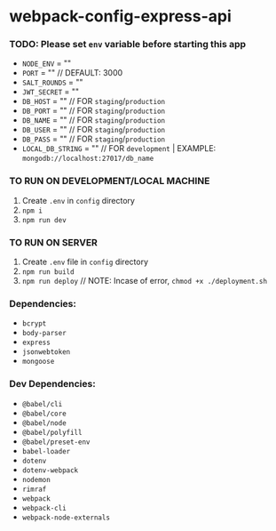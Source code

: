 # webpack-config-express-api

### TODO: Please set `env` variable before starting this app

- `NODE_ENV` = ""
- `PORT` = "" // DEFAULT: 3000
- `SALT_ROUNDS` = ""
- `JWT_SECRET` = ""
- `DB_HOST` = "" // FOR `staging`/`production`
- `DB_PORT` = "" // FOR `staging`/`production`
- `DB_NAME` = "" // FOR `staging`/`production`
- `DB_USER` = "" // FOR `staging`/`production`
- `DB_PASS` = "" // FOR `staging`/`production`
- `LOCAL_DB_STRING` = "" // FOR `development` | EXAMPLE: `mongodb://localhost:27017/db_name`

### TO RUN ON DEVELOPMENT/LOCAL MACHINE

1. Create `.env` in `config` directory
2. `npm i`
3. `npm run dev`

### TO RUN ON SERVER

1. Create `.env` file in `config` directory
2. `npm run build`
3. `npm run deploy` // NOTE: Incase of error, `chmod +x ./deployment.sh`

### Dependencies:

- `bcrypt`
- `body-parser`
- `express`
- `jsonwebtoken`
- `mongoose`

### Dev Dependencies:

- `@babel/cli`
- `@babel/core`
- `@babel/node`
- `@babel/polyfill`
- `@babel/preset-env`
- `babel-loader`
- `dotenv`
- `dotenv-webpack`
- `nodemon`
- `rimraf`
- `webpack`
- `webpack-cli`
- `webpack-node-externals`
